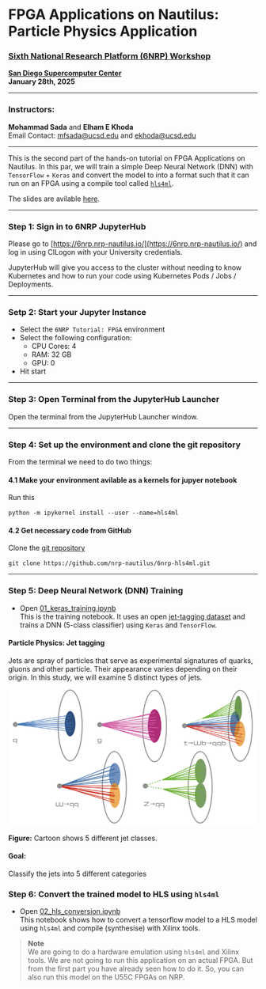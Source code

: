 # FPGA Applications on Nautilus: Particle Physics Application

### [Sixth National Research Platform (6NRP) Workshop]()

**[San Diego Supercomputer Center](https://www.sdsc.edu/)**  
**January 28th, 2025**

---
### Instructors: 
**Mohammad Sada** and **Elham E Khoda**    
Email Contact: [mfsada@ucsd.edu](mailto:mfsada@ucsd.edu) and [ekhoda@ucsd.edu](mailto:ekhoda@ucsd.edu)

---

This is the second part of the hands-on tutorial on FPGA Applications on Nautilus. In this par, we will train a simple Deep Neural Network (DNN) with `TensorFlow` + `Keras` and convert the model to into a format such that it can run on an FPGA using a compile tool called [`hls4ml`](https://fastmachinelearning.org/hls4ml/).

The slides are avilable [here]().

---
### Step 1: Sign in to 6NRP JupyterHub

Please go to [https://6nrp.nrp-nautilus.io/](https://6nrp.nrp-nautilus.io/) and log in using CILogon with your University credentials.

JupyterHub will give you access to the cluster without needing to know Kubernetes and how to run your code using Kubernetes Pods / Jobs / Deployments. 

---

### Setp 2: Start your Jupyter Instance
- Select the `6NRP Tutorial: FPGA` environment 
- Select the following configuration:
    - CPU Cores: 4
    - RAM: 32 GB
    - GPU: 0
- Hit start

---

### Step 3: Open Terminal from the JupyterHub Launcher
Open the terminal from the JupyterHub Launcher window.

---

### Step 4: Set up the environment and clone the git repository 

From the terminal we need to do two things:

#### 4.1 Make your environment avilable as a kernels for jupyer notebook

Run this
```
python -m ipykernel install --user --name=hls4ml
```

#### 4.2 Get necessary code from GitHub

Clone the [git repository](https://github.com/nrp-nautilus/6nrp-hls4ml) 
```
git clone https://github.com/nrp-nautilus/6nrp-hls4ml.git
```

---
### Step 5: Deep Neural Network (DNN) Training 

- Open [01_keras_training.ipynb](https://github.com/nrp-nautilus/6nrp-hls4ml/blob/main/01_keras_training.ipynb)   
This is the training notebook. It uses an open [jet-tagging dataset](https://doi.org/10.5281/zenodo.3602260) and trains a DNN (5-class classifier) using `Keras` and `TensorFlow`.

#### Particle Physics: Jet tagging
Jets are spray of particles that serve as experimental signatures of quarks, gluons and other particle. Their appearance varies depending on their origin. In this study, we will examine 5 distinct types of jets.

<img src= "images/jet_classes.png" alt="jet_classes" width="600"/>

**Figure:** Cartoon shows 5 different jet classes.

#### Goal: 
Classify the jets into 5 different categories

### Step 6: Convert the trained model to HLS using `hls4ml`

- Open [02_hls_conversion.ipynb](https://github.com/nrp-nautilus/6nrp-hls4ml/blob/main/02_hls_conversion.ipynb)   
This notebook shows how to convert a tensorflow model to a HLS model using `hls4ml` and compile (synthesise) with Xilinx tools.



> **Note**  
> We are going to do a hardware emulation using `hls4ml` and Xilinx tools. We are not going to run this application on an actual FPGA. But from the first part you have already seen how to do it. So, you can also run this model on the U55C FPGAs on NRP.